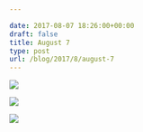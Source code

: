 ```yaml
---

date: 2017-08-07 18:26:00+00:00
draft: false
title: August 7
type: post
url: /blog/2017/8/august-7
---
```




  
   ![](/images/2017-08-07-20178august-7/IMG_2032.jpg)

  

  
   ![](/images/2017-08-07-20178august-7/IMG_2034.jpg)

  

  
   ![](/images/2017-08-07-20178august-7/IMG_2036.jpg)

  


